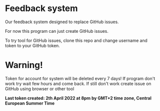 # Feedback system
Our feedback system designed to replace GitHub issues.

For now this program can just create GitHub issues.

To try tool for GitHub issues, clone this repo and change username and token to your GitHub token.

# Warning!
Token for account for system will be deleted every 7 days! If program don't work try wait few hours and come back. If still don't work create issue on GitHub using browser or other tool

**Last token created: 2th April 2022 at 8pm by GMT+2 time zone, Central European Summer Time**
